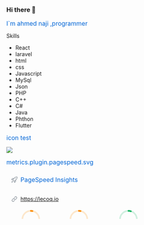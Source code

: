 ### Hi there 👋

## I`m ahmed naji ,programmer

<!--
**Ahmed-naji/Ahmed-naji** is a ✨ _special_ ✨ repository because its `README.md` (this file) appears on your GitHub profile.

Here are some ideas to get you started:

- 🔭 I’m currently working on ...
- 🌱 I’m currently learning ...
- 👯 I’m looking to collaborate on ...
- 🤔 I’m looking for help with ...
- 💬 Ask me about ...
- 📫 How to reach me: ...
- 😄 Pronouns: ...
- ⚡ Fun fact: ...
-->

Skills 
* React
* laravel
* html
* css
* Javascript
* MySql
* Json
* PHP
* C++
* C#
* Java
* Phthon
* Flutter

## icon test

<p align="start">
  <a href="https://skillicons.dev">
    <img src="https://skillicons.dev/icons?i=vscode,react,laravel,html,css,js,cpp,flutter,php,py"/>
  </a>
</p>

## metrics.plugin.pagespeed.svg


<svg xmlns="http://www.w3.org/2000/svg" width="480" height="137" class="">

<defs>

<style/>

</defs>

<style>@keyframes animation-gauge{0%{stroke-dasharray:0 329}}@keyframes animation-rainbow{0%,to{color:#7f00ff;fill:#7f00ff}14%{color:#a933ff;fill:#a933ff}29%{color:#007fff;fill:#007fff}43%{color:#00ff7f;fill:#00ff7f}57%{color:#ff0;fill:#ff0}71%{color:#ff7f00;fill:#ff7f00}86%{color:red;fill:red}}svg{font-family:-apple-system,BlinkMacSystemFont,Segoe UI,Helvetica,Arial,sans-serif,Apple Color Emoji,Segoe UI Emoji;font-size:14px;color:#777}h2{margin:8px 0 2px;padding:0;color:#0366d6;font-weight:400;font-size:16px}.gauge text,h2 svg{fill:currentColor}section&gt;.field{margin-left:5px;margin-right:5px}.field{display:flex;align-items:center;margin-bottom:2px;white-space:nowrap}.field svg{margin:0 8px;fill:#959da5;flex-shrink:0}.row{display:flex;flex-wrap:wrap}.row section{flex:1 1 0}.column{display:flex;flex-direction:column;align-items:center}#metrics-end,.fill-width{width:100%}.categories,.category{display:flex;align-items:center}.categories{justify-content:space-around;margin-top:4px}.category{flex-direction:column;flex:1 1 0}.gauge{stroke-linecap:round;fill:none}.gauge.high{color:#18b663}.gauge.average{color:#fb8c00}.gauge-arc,.gauge-base{stroke:currentColor;stroke-width:10}.gauge-base{stroke-opacity:.2}.gauge-arc{fill:none;stroke-dashoffset:0;animation-delay:250ms;animation:animation-gauge 1s ease forwards}.gauge text{font-size:40px;font-family:monospace;text-anchor:middle;font-weight:600}.gauge .title{font-size:18px;color:#777}:root{--color-calendar-graph-day-bg:#ebedf0;--color-calendar-graph-day-border:rgba(27,31,35,0.06);--color-calendar-graph-day-L1-bg:#9be9a8;--color-calendar-graph-day-L2-bg:#40c463;--color-calendar-graph-day-L3-bg:#30a14e;--color-calendar-graph-day-L4-bg:#216e39;--color-calendar-halloween-graph-day-L1-bg:#ffee4a;--color-calendar-halloween-graph-day-L2-bg:#ffc501;--color-calendar-halloween-graph-day-L3-bg:#fe9600;--color-calendar-halloween-graph-day-L4-bg:#03001c;--color-calendar-winter-graph-day-L1-bg:#0a3069;--color-calendar-winter-graph-day-L2-bg:#0969da;--color-calendar-winter-graph-day-L3-bg:#54aeff;--color-calendar-winter-graph-day-L4-bg:#b6e3ff;--color-calendar-graph-day-L4-border:rgba(27,31,35,0.06);--color-calendar-graph-day-L3-border:rgba(27,31,35,0.06);--color-calendar-graph-day-L2-border:rgba(27,31,35,0.06);--color-calendar-graph-day-L1-border:rgba(27,31,35,0.06)}</style>

<style/>

<foreignObject x="0" y="0" width="100%" height="100%">

<div xmlns="http://www.w3.org/1999/xhtml" xmlns:xlink="http://www.w3.org/1999/xlink" class="items-wrapper">

<div class="row">

<section>

<h2 class="field">

<svg xmlns="http://www.w3.org/2000/svg" viewBox="0 0 16 16" width="16" height="16">

<path fill-rule="evenodd" d="M14.064 0a8.75 8.75 0 00-6.187 2.563l-.459.458c-.314.314-.616.641-.904.979H3.31a1.75 1.75 0 00-1.49.833L.11 7.607a.75.75 0 00.418 1.11l3.102.954c.037.051.079.1.124.145l2.429 2.428c.046.046.094.088.145.125l.954 3.102a.75.75 0 001.11.418l2.774-1.707a1.75 1.75 0 00.833-1.49V9.485c.338-.288.665-.59.979-.904l.458-.459A8.75 8.75 0 0016 1.936V1.75A1.75 1.75 0 0014.25 0h-.186zM10.5 10.625c-.088.06-.177.118-.266.175l-2.35 1.521.548 1.783 1.949-1.2a.25.25 0 00.119-.213v-2.066zM3.678 8.116L5.2 5.766c.058-.09.117-.178.176-.266H3.309a.25.25 0 00-.213.119l-1.2 1.95 1.782.547zm5.26-4.493A7.25 7.25 0 0114.063 1.5h.186a.25.25 0 01.25.25v.186a7.25 7.25 0 01-2.123 5.127l-.459.458a15.21 15.21 0 01-2.499 2.02l-2.317 1.5-2.143-2.143 1.5-2.317a15.25 15.25 0 012.02-2.5l.458-.458h.002zM12 5a1 1 0 11-2 0 1 1 0 012 0zm-8.44 9.56a1.5 1.5 0 10-2.12-2.12c-.734.73-1.047 2.332-1.15 3.003a.23.23 0 00.265.265c.671-.103 2.273-.416 3.005-1.148z"/>

</svg>

PageSpeed Insights

</h2>

<div class="field">

<svg xmlns="http://www.w3.org/2000/svg" viewBox="0 0 16 16" width="16" height="16">

<path fill-rule="evenodd" d="M7.775 3.275a.75.75 0 001.06 1.06l1.25-1.25a2 2 0 112.83 2.83l-2.5 2.5a2 2 0 01-2.83 0 .75.75 0 00-1.06 1.06 3.5 3.5 0 004.95 0l2.5-2.5a3.5 3.5 0 00-4.95-4.95l-1.25 1.25zm-4.69 9.64a2 2 0 010-2.83l2.5-2.5a2 2 0 012.83 0 .75.75 0 001.06-1.06 3.5 3.5 0 00-4.95 0l-2.5 2.5a3.5 3.5 0 004.95 4.95l1.25-1.25a.75.75 0 00-1.06-1.06l-1.25 1.25a2 2 0 01-2.83 0z"/>

</svg>

https://lecoq.io

</div>

</section>

</div>

<section>

<div class="row fill-width">

<section class="categories">

<div class="category column">

<svg xmlns="http://www.w3.org/2000/svg" viewBox="0 0 120 120" width="50" height="50" class="gauge average">

<circle class="gauge-base" r="53" cx="60" cy="60"/>

<circle class="gauge-arc" transform="rotate(-90 60 60)" r="53" cx="60" cy="60" stroke-dasharray="213.85 329"/>

<text x="60" y="60" dominant-baseline="central">65</text>

</svg>

<span class="title">Performance</span>

</div>

<div class="category column">

<svg xmlns="http://www.w3.org/2000/svg" viewBox="0 0 120 120" width="50" height="50" class="gauge average">

<circle class="gauge-base" r="53" cx="60" cy="60"/>

<circle class="gauge-arc" transform="rotate(-90 60 60)" r="53" cx="60" cy="60" stroke-dasharray="220.43 329"/>

<text x="60" y="60" dominant-baseline="central">67</text>

</svg>

<span class="title">Accessibility</span>

</div>

<div class="category column">

<svg xmlns="http://www.w3.org/2000/svg" viewBox="0 0 120 120" width="50" height="50" class="gauge high">

<circle class="gauge-base" r="53" cx="60" cy="60"/>

<circle class="gauge-arc" transform="rotate(-90 60 60)" r="53" cx="60" cy="60" stroke-dasharray="315.84 329"/>

<text x="60" y="60" dominant-baseline="central">96</text>

</svg>

<span class="title">Best Practices</span>

</div>

<div class="category column">

<svg xmlns="http://www.w3.org/2000/svg" viewBox="0 0 120 120" width="50" height="50" class="gauge high">

<circle class="gauge-base" r="53" cx="60" cy="60"/>

<circle class="gauge-arc" transform="rotate(-90 60 60)" r="53" cx="60" cy="60" stroke-dasharray="302.68 329"/>








